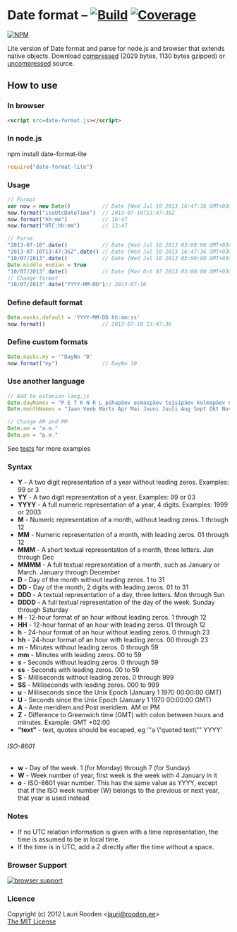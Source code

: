 
[1]: https://secure.travis-ci.org/litejs/date-format-lite.png
[2]: https://travis-ci.org/litejs/date-format-lite
[3]: https://coveralls.io/repos/litejs/date-format-lite/badge.png
[4]: https://coveralls.io/r/litejs/date-format-lite
[5]: https://nodei.co/npm/date-format-lite.png
[6]: https://nodei.co/npm/date-format-lite/
[7]: https://ci.testling.com/litejs/date-format-lite.png
[8]: https://ci.testling.com/litejs/date-format-lite
[src]: https://raw.github.com/litejs/date-format-lite/master/date-format.js
[min]: https://raw.github.com/litejs/date-format-lite/master/min.date-format.js
[tests]: https://raw.github.com/litejs/date-format-lite/master/tests/run.js "tests/run.js"



Date format &ndash; [![Build][1]][2] [![Coverage][3]][4]
===========

[![NPM][5]][6]

Lite version of Date format and parse for node.js and browser
that extends native objects.
Download [compressed][min] 
(2029 bytes, 1130 bytes gzipped)
or [uncompressed][src] source.



## How to use

### In browser

```html
<script src=date-format.js></script>
```

### In node.js

npm install date-format-lite

```javascript
require("date-format-lite")

```

### Usage

```javascript
// Format
var now = new Date()          // Date {Wed Jul 10 2013 16:47:36 GMT+0300 (EEST)}
now.format("isoUtcDateTime")  // 2013-07-10T13:47:36Z
now.format("hh:mm")           // 16:47
now.format("UTC:hh:mm")       // 13:47

// Parse
"2013-07-10".date()           // Date {Wed Jul 10 2013 03:00:00 GMT+0300 (EEST)} 
"2013-07-10T13:47:36Z".date() // Date {Wed Jul 10 2013 16:47:36 GMT+0300 (EEST)}
"10/07/2013".date()           // Date {Wed Jul 10 2013 03:00:00 GMT+0300 (EEST)}
Date.middle_endian = true
"10/07/2013".date()           // Date {Mon Oct 07 2013 03:00:00 GMT+0300 (EEST)}
// Change format
"10/07/2013".date("YYYY-MM-DD")// 2013-07-10
```

### Define default format

```javascript
Date.masks.default = 'YYYY-MM-DD hh:mm:ss'
now.format()                  // 2013-07-10 13:47:36
```

### Define custom formats

```javascript
Date.masks.my = '"DayNo "D'
now.format("my")              // DayNo 10
```


### Use another language

```javascript
// Add to estonian-lang.js
Date.dayNames = "P E T K N R L pühapäev esmaspäev teisipäev kolmapäev neljapäev reede laupäev".split(" ")
Date.monthNames = "Jaan Veeb Märts Apr Mai Juuni Juuli Aug Sept Okt Nov Dets jaanuar veebruar märts aprill mai juuni juuli august september oktoober november detsember".split(" ")

// Change AM and PM
Date.am = "a.m."
Date.pm = "p.m."
```


See [tests][tests] for more examples

### Syntax

- **Y**     - A two digit representation of a year without leading zeros. Examples: 99 or 3
- **YY**    - A two digit representation of a year. Examples: 99 or 03
- **YYYY**  - A full numeric representation of a year, 4 digits. Examples: 1999 or 2003
- **M**     - Numeric representation of a month, without leading zeros. 1 through 12
- **MM**    - Numeric representation of a month, with leading zeros. 01 through 12
- **MMM**   - A short textual representation of a month, three letters. Jan through Dec
- **MMMM**  - A full textual representation of a month, such as January or March. January through December
- **D**     - Day of the month without leading zeros. 1 to 31
- **DD**    - Day of the month, 2 digits with leading zeros. 01 to 31
- **DDD**   - A textual representation of a day, three letters. Mon through Sun
- **DDDD**  - A full textual representation of the day of the week. Sunday through Saturday
- **H**     - 12-hour format of an hour without leading zeros. 1 through 12
- **HH**    - 12-hour format of an hour with leading zeros. 01 through 12
- **h**     - 24-hour format of an hour without leading zeros. 0 through 23
- **hh**    - 24-hour format of an hour with leading zeros. 00 through 23
- **m**     - Minutes without leading zeros. 0 through 59
- **mm**    - Minutes with leading zeros. 00 to 59
- **s**     - Seconds without leading zeros. 0 through 59
- **ss**    - Seconds with leading zeros. 00 to 59
- **S**     - Milliseconds without leading zeros. 0 through 999
- **SS**    - Milliseconds with leading zeros. 000 to 999
- **u**     - Milliseconds since the Unix Epoch (January 1 1970 00:00:00 GMT)
- **U**     - Seconds since the Unix Epoch (January 1 1970 00:00:00 GMT)
- **A**     - Ante meridiem and Post meridiem. AM or PM
- **Z**     - Difference to Greenwich time (GMT) with colon between hours and minutes. Example: GMT +02:00
- **"text"** - text, quotes should be escaped, eg '"a \\"quoted text\\"" YYYY'

###### ISO-8601
- **w**     - Day of the week. 1 (for Monday) through 7 (for Sunday)
- **W**     - Week number of year, first week is the week with 4 January in it
- **o**     - ISO-8601 year number. This has the same value as YYYY, 
except that if the ISO week number (W) belongs to the previous or next year, 
that year is used instead

### Notes

- If no UTC relation information is given with a time representation, the time is assumed to be in local time.
- If the time is in UTC, add a Z directly after the time without a space.

### Browser Support

[![browser support][7]][8]

### Licence

Copyright (c) 2012 Lauri Rooden &lt;lauri@rooden.ee&gt;  
[The MIT License](http://lauri.rooden.ee/mit-license.txt)


